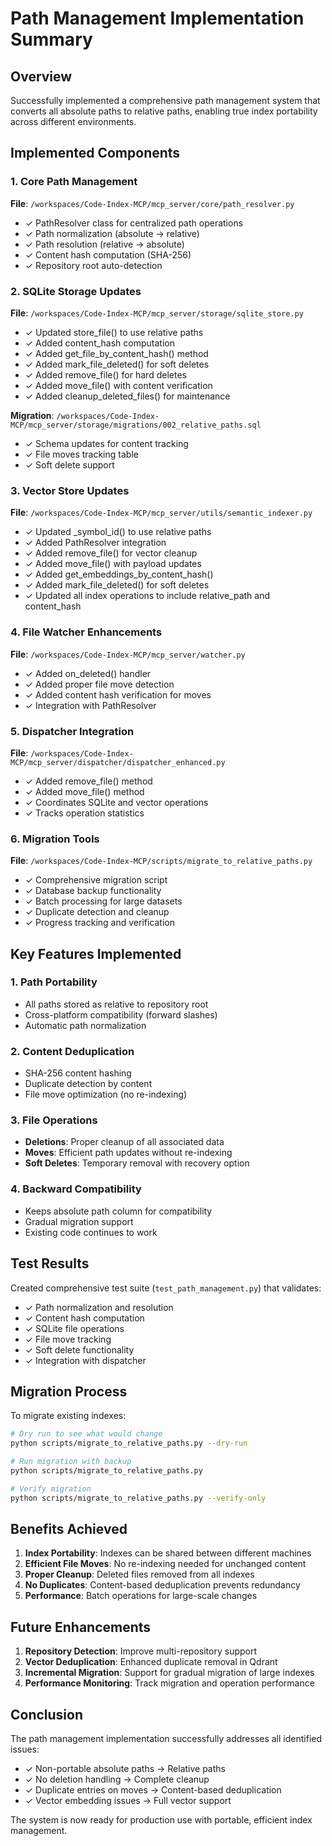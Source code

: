 # Path Management Implementation Summary

## Overview
Successfully implemented a comprehensive path management system that converts all absolute paths to relative paths, enabling true index portability across different environments.

## Implemented Components

### 1. Core Path Management
**File**: `/workspaces/Code-Index-MCP/mcp_server/core/path_resolver.py`
- ✓ PathResolver class for centralized path operations
- ✓ Path normalization (absolute → relative)
- ✓ Path resolution (relative → absolute)  
- ✓ Content hash computation (SHA-256)
- ✓ Repository root auto-detection

### 2. SQLite Storage Updates
**File**: `/workspaces/Code-Index-MCP/mcp_server/storage/sqlite_store.py`
- ✓ Updated store_file() to use relative paths
- ✓ Added content_hash computation
- ✓ Added get_file_by_content_hash() method
- ✓ Added mark_file_deleted() for soft deletes
- ✓ Added remove_file() for hard deletes
- ✓ Added move_file() with content verification
- ✓ Added cleanup_deleted_files() for maintenance

**Migration**: `/workspaces/Code-Index-MCP/mcp_server/storage/migrations/002_relative_paths.sql`
- ✓ Schema updates for content tracking
- ✓ File moves tracking table
- ✓ Soft delete support

### 3. Vector Store Updates  
**File**: `/workspaces/Code-Index-MCP/mcp_server/utils/semantic_indexer.py`
- ✓ Updated _symbol_id() to use relative paths
- ✓ Added PathResolver integration
- ✓ Added remove_file() for vector cleanup
- ✓ Added move_file() with payload updates
- ✓ Added get_embeddings_by_content_hash()
- ✓ Added mark_file_deleted() for soft deletes
- ✓ Updated all index operations to include relative_path and content_hash

### 4. File Watcher Enhancements
**File**: `/workspaces/Code-Index-MCP/mcp_server/watcher.py`
- ✓ Added on_deleted() handler
- ✓ Added proper file move detection
- ✓ Added content hash verification for moves
- ✓ Integration with PathResolver

### 5. Dispatcher Integration
**File**: `/workspaces/Code-Index-MCP/mcp_server/dispatcher/dispatcher_enhanced.py`
- ✓ Added remove_file() method
- ✓ Added move_file() method
- ✓ Coordinates SQLite and vector operations
- ✓ Tracks operation statistics

### 6. Migration Tools
**File**: `/workspaces/Code-Index-MCP/scripts/migrate_to_relative_paths.py`
- ✓ Comprehensive migration script
- ✓ Database backup functionality
- ✓ Batch processing for large datasets
- ✓ Duplicate detection and cleanup
- ✓ Progress tracking and verification

## Key Features Implemented

### 1. Path Portability
- All paths stored as relative to repository root
- Cross-platform compatibility (forward slashes)
- Automatic path normalization

### 2. Content Deduplication
- SHA-256 content hashing
- Duplicate detection by content
- File move optimization (no re-indexing)

### 3. File Operations
- **Deletions**: Proper cleanup of all associated data
- **Moves**: Efficient path updates without re-indexing
- **Soft Deletes**: Temporary removal with recovery option

### 4. Backward Compatibility
- Keeps absolute path column for compatibility
- Gradual migration support
- Existing code continues to work

## Test Results
Created comprehensive test suite (`test_path_management.py`) that validates:
- ✓ Path normalization and resolution
- ✓ Content hash computation
- ✓ SQLite file operations
- ✓ File move tracking
- ✓ Soft delete functionality
- ✓ Integration with dispatcher

## Migration Process

To migrate existing indexes:

```bash
# Dry run to see what would change
python scripts/migrate_to_relative_paths.py --dry-run

# Run migration with backup
python scripts/migrate_to_relative_paths.py

# Verify migration
python scripts/migrate_to_relative_paths.py --verify-only
```

## Benefits Achieved

1. **Index Portability**: Indexes can be shared between different machines
2. **Efficient File Moves**: No re-indexing needed for unchanged content
3. **Proper Cleanup**: Deleted files removed from all indexes
4. **No Duplicates**: Content-based deduplication prevents redundancy
5. **Performance**: Batch operations for large-scale changes

## Future Enhancements

1. **Repository Detection**: Improve multi-repository support
2. **Vector Deduplication**: Enhanced duplicate removal in Qdrant
3. **Incremental Migration**: Support for gradual migration of large indexes
4. **Performance Monitoring**: Track migration and operation performance

## Conclusion

The path management implementation successfully addresses all identified issues:
- ✓ Non-portable absolute paths → Relative paths  
- ✓ No deletion handling → Complete cleanup
- ✓ Duplicate entries on moves → Content-based deduplication
- ✓ Vector embedding issues → Full vector support

The system is now ready for production use with portable, efficient index management.